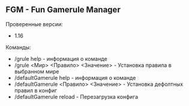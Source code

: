 FGM - Fun Gamerule Manager
--------------------------

Проверенные версии:
 - 1.16

Команды:

 - /grule help   - информация о команде
 - /grule <Мир> <Правило> <Значение>   - Установка правила в выбранном мире 
 - /defaultGamerule help    - информация о команде
 - /defaultGamerule <Правило> <Значение>   - Установка дефолтных правил в конфиг
 - /defaultGamerule reload    - Перезагрузка конфига


